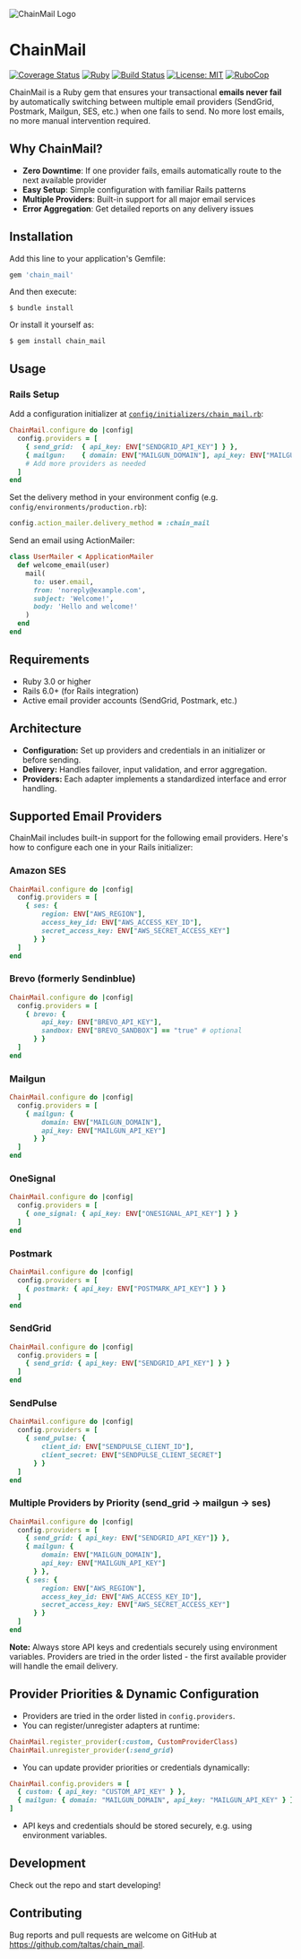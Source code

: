 ![ChainMail Logo](https://raw.githubusercontent.com/taltas/chain_mail/main/assets/images/logo.png)

# ChainMail

[![Coverage Status](https://coveralls.io/repos/github/taltas/chain_mail/badge.svg?branch=main)](https://coveralls.io/github/taltas/chain_mail?branch=main)
[![Ruby](https://img.shields.io/badge/ruby-3.0+-blue.svg)](https://www.ruby-lang.org)
[![Build Status](https://github.com/taltas/chain_mail/workflows/Ruby/badge.svg)](https://github.com/taltas/chain_mail/actions)
[![License: MIT](https://img.shields.io/badge/License-MIT-yellow.svg)](https://opensource.org/licenses/MIT)
[![RuboCop](https://img.shields.io/badge/rubocop-enabled-brightgreen.svg)](https://github.com/rubocop/rubocop)

ChainMail is a Ruby gem that ensures your transactional **emails never fail** by automatically switching between multiple email providers (SendGrid, Postmark, Mailgun, SES, etc.) when one fails to send. No more lost emails, no more manual intervention required.

## Why ChainMail?

- **Zero Downtime**: If one provider fails, emails automatically route to the next available provider
- **Easy Setup**: Simple configuration with familiar Rails patterns
- **Multiple Providers**: Built-in support for all major email services
- **Error Aggregation**: Get detailed reports on any delivery issues

## Installation

Add this line to your application's Gemfile:

```ruby
gem 'chain_mail'
```

And then execute:

    $ bundle install

Or install it yourself as:

    $ gem install chain_mail

## Usage

### Rails Setup

Add a configuration initializer at [`config/initializers/chain_mail.rb`](config/initializers/chain_mail.rb):

```ruby
ChainMail.configure do |config|
  config.providers = [
    { send_grid:  { api_key: ENV["SENDGRID_API_KEY"] } },
    { mailgun:    { domain: ENV["MAILGUN_DOMAIN"], api_key: ENV["MAILGUN_API_KEY"] } },
    # Add more providers as needed
  ]
end
```

Set the delivery method in your environment config (e.g. `config/environments/production.rb`):

```ruby
config.action_mailer.delivery_method = :chain_mail
```

Send an email using ActionMailer:

```ruby
class UserMailer < ApplicationMailer
  def welcome_email(user)
    mail(
      to: user.email,
      from: 'noreply@example.com',
      subject: 'Welcome!',
      body: 'Hello and welcome!'
    )
  end
end
```

## Requirements

- Ruby 3.0 or higher
- Rails 6.0+ (for Rails integration)
- Active email provider accounts (SendGrid, Postmark, etc.)

## Architecture

- **Configuration:** Set up providers and credentials in an initializer or before sending.
- **Delivery:** Handles failover, input validation, and error aggregation.
- **Providers:** Each adapter implements a standardized interface and error handling.

## Supported Email Providers

ChainMail includes built-in support for the following email providers. Here's how to configure each one in your Rails initializer:

### Amazon SES

```ruby
ChainMail.configure do |config|
  config.providers = [
    { ses: {
        region: ENV["AWS_REGION"],
        access_key_id: ENV["AWS_ACCESS_KEY_ID"],
        secret_access_key: ENV["AWS_SECRET_ACCESS_KEY"]
      } }
  ]
end
```

### Brevo (formerly Sendinblue)

```ruby
ChainMail.configure do |config|
  config.providers = [
    { brevo: {
        api_key: ENV["BREVO_API_KEY"],
        sandbox: ENV["BREVO_SANDBOX"] == "true" # optional
      } }
  ]
end
```

### Mailgun

```ruby
ChainMail.configure do |config|
  config.providers = [
    { mailgun: {
        domain: ENV["MAILGUN_DOMAIN"],
        api_key: ENV["MAILGUN_API_KEY"]
      } }
  ]
end
```

### OneSignal

```ruby
ChainMail.configure do |config|
  config.providers = [
    { one_signal: { api_key: ENV["ONESIGNAL_API_KEY"] } }
  ]
end
```

### Postmark

```ruby
ChainMail.configure do |config|
  config.providers = [
    { postmark: { api_key: ENV["POSTMARK_API_KEY"] } }
  ]
end
```

### SendGrid

```ruby
ChainMail.configure do |config|
  config.providers = [
    { send_grid: { api_key: ENV["SENDGRID_API_KEY"] } }
  ]
end
```

### SendPulse

```ruby
ChainMail.configure do |config|
  config.providers = [
    { send_pulse: {
        client_id: ENV["SENDPULSE_CLIENT_ID"],
        client_secret: ENV["SENDPULSE_CLIENT_SECRET"]
      } }
  ]
end
```

### Multiple Providers by Priority (send_grid -> mailgun -> ses)

```ruby
ChainMail.configure do |config|
  config.providers = [
    { send_grid: { api_key: ENV["SENDGRID_API_KEY"]} },
    { mailgun: {
        domain: ENV["MAILGUN_DOMAIN"],
        api_key: ENV["MAILGUN_API_KEY"]
      } },
    { ses: {
        region: ENV["AWS_REGION"],
        access_key_id: ENV["AWS_ACCESS_KEY_ID"],
        secret_access_key: ENV["AWS_SECRET_ACCESS_KEY"]
      } }
  ]
end
```

**Note:** Always store API keys and credentials securely using environment variables. Providers are tried in the order listed - the first available provider will handle the email delivery.

## Provider Priorities & Dynamic Configuration

- Providers are tried in the order listed in `config.providers`.
- You can register/unregister adapters at runtime:

```ruby
ChainMail.register_provider(:custom, CustomProviderClass)
ChainMail.unregister_provider(:send_grid)
```

- You can update provider priorities or credentials dynamically:

```ruby
ChainMail.config.providers = [
  { custom: { api_key: "CUSTOM_API_KEY" } },
  { mailgun: { domain: "MAILGUN_DOMAIN", api_key: "MAILGUN_API_KEY" } }
]
```

- API keys and credentials should be stored securely, e.g. using environment variables.

## Development

Check out the repo and start developing!

## Contributing

Bug reports and pull requests are welcome on GitHub at https://github.com/taltas/chain_mail.
